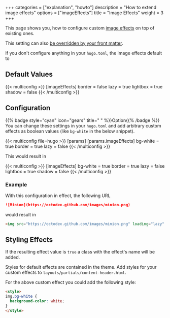 +++
categories = ["explanation", "howto"]
description = "How to extend image effects"
options = ["imageEffects"]
title = "Image Effects"
weight = 3
+++

This page shows you, how to configure custom [image effects](authoring/markdown#image-effects) on top of existing ones.

This setting can also [be overridden by your front matter](authoring/imageeffects).

If you don't configure anything in your `hugo.toml`, the image effects default to

## Default Values

{{< multiconfig >}}
[imageEffects]
  border = false
  lazy = true
  lightbox = true
  shadow = false
{{< /multiconfig >}}

## Configuration

{{% badge style="cyan" icon="gears" title=" " %}}Option{{% /badge %}} You can change these settings in your `hugo.toml` and add arbitrary custom effects as boolean values (like `bg-white` in the below snippet).

{{< multiconfig file=hugo >}}
[params]
  [params.imageEffects]
    bg-white = true
    border = true
    lazy = false
{{< /multiconfig >}}

This would result in

{{< multiconfig >}}
[imageEffects]
  bg-white = true
  border = true
  lazy = false
  lightbox = true
  shadow = false
{{< /multiconfig >}}

### Example

With this configuration in effect, the following URL

````markdown {title="Markdown"}
![Minion](https://octodex.github.com/images/minion.png)
````

would result in

````html {title="HTML"}
<img src="https://octodex.github.com/images/minion.png" loading="lazy" alt="Minion" class="bg-white border lightbox">
````

## Styling Effects

If the resulting effect value is `true` a class with the effect's name will be added.

Styles for default effects are contained in the theme. Add styles for your custom effects to `layouts/partials/content-header.html`.

For the above custom effect you could add the following style:

````html {title="layouts/partials/content-header.html"}
<style>
img.bg-white {
  background-color: white;
}
</style>
````

